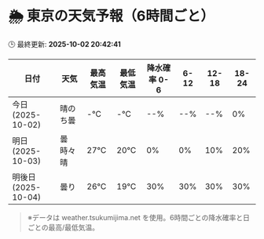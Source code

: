 # 🌦️ 東京の天気予報（6時間ごと）

🕒 最終更新: **2025-10-02 20:42:41**

| 日付 | 天気 | 最高気温 | 最低気温 | 降水確率 0-6 | 6-12 | 12-18 | 18-24 |
|------|------|----------|----------|------------|------|------|------|
| 今日 (2025-10-02) | 晴のち曇 | -℃ | -℃ | --% | --% | --% | 0% |
| 明日 (2025-10-03) | 曇時々晴 | 27℃ | 20℃ | 0% | 0% | 10% | 20% |
| 明後日 (2025-10-04) | 曇り | 26℃ | 19℃ | 30% | 30% | 30% | 30% |

> ※データは weather.tsukumijima.net を使用。6時間ごとの降水確率と日ごとの最高/最低気温。